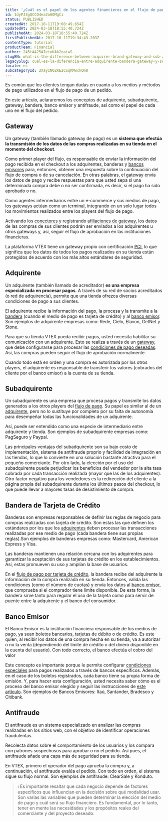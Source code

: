 ```yaml
---
title: '¿Cuál es el papel de los agentes financieros en el flujo de pago de un pedido en Brasil?'
id: 1dyPJ3gQCCO4ea2o6OMgCi
status: PUBLISHED
createdAt: 2017-10-11T19:08:49.654Z
updatedAt: 2024-03-18T18:55:40.724Z
publishedAt: 2024-03-18T18:55:40.724Z
firstPublishedAt: 2017-10-11T19:34:43.203Z
contentType: tutorial
productTeam: Financial
author: 245tA425AIeioKAk2eaiwS
slugEN: what-is-the-difference-between-acquirer-brand-gateway-and-sub-acquirer-in-brazil
legacySlug: cual-es-la-diferencia-entre-adquirente-bandera-gateway-y-sub-adquirente-en-brasil
locale: es
subcategoryId: 2Xay1NOZKE2CSqKMwckOm8
---
```


Es común que los clientes tengan dudas en cuanto a los medios y métodos de pago utilizados en el flujo de pago de un pedido.

En este artículo, aclararemos los conceptos de adquirente, subadquirente, gateway, bandera, banco emisor y antifraude, así como el papel de cada uno en el flujo del pedido.

## Gateway

Un gateway (también llamado gateway de pago) es un __sistema que efectúa la transmisión de los datos de las compras realizadas en su tienda en el momento del checkout__.

Como primer player del flujo, es responsable de enviar la información del pago recibida en el checkout a los adquirentes, banderas y [bancos emisores](https://help.vtex.com/es/tutorial/que-es-banco-emissor--7aVIVGwgtU4SWuqowSQksg) para, entonces, obtener una respuesta sobre la continuación del flujo de compra o de su cancelación. En otras palabras, el gateway envía los datos de pago y recibe respuestas para que usted sepa si una determinada compra debe o no ser confirmada, es decir, si el pago ha sido aprobado o no. 

Como agentes intermediarios entre un  e-commerce y sus medios de pago, los gateways actúan como un terminal, integrando en un solo lugar todos los movimientos realizados entre los players del flujo de pago.

Activando los [conectores](https://help.vtex.com/es/tutorial/que-es-el-conector--3lze0Cu0bmyC6u2o2iaeEA "¿Qué es el conector?") y registrando [afiliaciones de  gateway](https://help.vtex.com/es/tutorial/afiliaciones-de-gateway--tutorials_444 " Registrar afiliaciones de gateway"), los datos de las compras de sus clientes podrán ser enviados a los adquirentes u otros gateways y, así, seguir el flujo de aprobación en las instituciones financieras.

La plataforma VTEX tiene un gateway propio con certificación [PCI](https://help.vtex.com/es/tutorial/que-es-el-pci-ssc--4jo3Vkox3amSO2w4qIWa0E "Qué es el PCI SSC"), lo que significa que los datos de todos los pagos realizados en su tienda están protegidos de acuerdo con los más altos estándares de seguridad.

## Adquirente

Un adquirente (también llamado de acreditador) __es una empresa especializada en procesar pagos__. A través de su red de socios acreditados (o red de adquirencia), permite que una tienda ofrezca diversas condiciones de pago a sus clientes.

El adquirente recibe la información del pago, la procesa y la transmite a la [bandera](https://help.vtex.com/es/tutorial/que-es-una-bandera-de-tarjeta-de-credito?locale=es "¿Qué es una bandera de tarjeta de crédito?") (cuando el medio de pago es tarjeta de crédito) y al [banco emisor](https://help.vtex.com/es/tutorial/que-es-el-banco-emisor?locale=es "¿Qué es el Banco Emisor?"). Son ejemplos de adquirente empresas como: Rede, Cielo, Elavon, GetNet y Stone. 

Para que su tienda VTEX pueda recibir pagos, usted necesita habilitar su comunicación con un adquirente. Esto se realiza a través de un [gateway](https://help.vtex.com/es/tutorial/que-es-un-gateway-de-pagos?locale=es "¿Qué es un gateway de pagos?"), que debe configurarse para procesar las [condiciones de pago deseadas](https://help.vtex.com/es/tutorial/condiciones-de-pago?locale=es "Configurar condiciones de pago"). Así, las compras pueden seguir el flujo de aprobación normalmente.

Cuando todo está en orden y una compra es autorizada por los otros players, el adquirente es responsable de transferir los valores (cobrados del cliente por el banco emisor) a la cuenta de su tienda.

## Subadquirente

Un subadquirente es una empresa que procesa pagos y transmite los datos generados a los otros players del [flujo de pago](https://help.vtex.com/es/tutorial/tarjeta-de-credito-flujo-basico-de-un-pago "Tarjeta de crédito - Flujo básico de un pago"). Su papel es similar al de un [adquirente](https://help.vtex.com/es/tutorial/que-es-un-adquirente?locale=es "¿Qué es un adquirente?"), pero no lo sustituye por completo por su falta de autonomía para desempeñar todas las funcionalidades de un adquirente.

Así, puede ser entendido como una especie de intermediario entre adquirente y tienda. Son ejemplos de subadquirente empresas como: PagSeguro y Paypal.

Las principales ventajas del subadquirente son su bajo costo de implementación, sistema de antifraude proprio y facilidad de integración en las tiendas, lo que lo convierte en una solución bastante atractiva para el pequeño comerciante.  Por otro lado, la elección por el uso del subadquirente puede perjudicar los beneficios del vendedor por la alta tasa cobrada por cada transacción realizada (mayor que las de los adquirentes). Otro factor negativo para los vendedores es la redirección del cliente a la página propia del subadquirente durante los últimos pasos del checkout, lo que puede llevar a mayores tasas de desistimiento de compra.

## Bandera de Tarjeta de Crédito

Banderas son empresas responsables de definir las reglas de negocio para compras realizadas con tarjeta de crédito. Son estas las que definen los estándares por los que los [adquirentes](https://help.vtex.com/es/tutorial/que-es-un-adquirente?locale=es "¿Qué es un adquirente?") deben procesar las transacciones realizadas por ese medio de pago (cada bandera tiene sus propias reglas).Son ejemplos de banderas empresas como: Mastercard, American Express y Visa. 

Las banderas mantienen una relación cercana con los adquirentes para garantizar la aceptación de sus tarjetas de crédito en los establecimientos. Así, estas promueven su uso y amplían la base de usuarios.

En el [flujo de pago por tarjeta de crédito](https://help.vtex.com/es/tutorial/tarjeta-de-credito-flujo-basico-de-un-pago "Tarjeta de crédito - Flujo básico de un pago"), la bandera recibe del adquirente la información de la compra realizada en su tienda. Entonces, valida las condiciones (como el número de cuotas) y envía los datos al [banco emisor](https://help.vtex.com/es/tutorial/que-es-el-banco-emisor?locale=es "¿Qué es el Banco Emisor?"), que comprueba si el comprador tiene límite disponible. De esta forma, la bandera sirve tanto para regular el uso de la tarjeta como para servir de puente entre la adquirente y el banco del consumidor. 

## Banco Emisor

El Banco Emisor es la institución financiera responsable de los medios de pago, ya sean boletos bancarios, tarjetas de débito o de crédito. Es este quien, al recibir los datos de una compra hecha en su tienda, va a autorizar o no la venta (dependiendo del límite de crédito o del dinero disponible en la cuenta del usuario). Con todo correcto, el banco efectúa el cobro del valor

Este concepto es importante porque le permite configurar [condiciones especiales](https://help.vtex.com/es/tutorial/condiciones-especiales?locale=es "Configurar condiciones especiales de pago") para pagos realizados a través de bancos específicos. Además, en el caso de los boletos registrados, cada banco tiene su propia forma de emisión. Y, para hacer esta configuración, usted necesita saber cómo es el proceso del banco emisor elegido y seguir las instrucciones de [este artículo](https://help.vtex.com/es/tutorial/como-configurar-boleto-registrado?locale=es "Configurar boleto registrado"). Son ejemplos de Bancos Emisores: Itaú, Santander, Bradesco y Citibank.

## Antifraude

El antifraude es un sistema especializado en analizar las compras realizadas en los sitios web, con el objetivo de identificar operaciones fraudulentas.

Recolecta datos sobre el comportamiento de los usuarios y los compara con patrones sospechosos para aprobar o no el pedido. Así pues, el antifraude añade una capa más de seguridad para su tienda.

En VTEX, primero el operador del pago aprueba la compra y, a continuación, el antifraude evalúa el pedido. Con todo en orden, el sistema sigue su flujo normal. Son ejemplos de antifraude: ClearSale y Konduto. 

> ℹ️ Es importante resaltar que cada negocio depende de factores específicos que influencian en la decisión sobre qué modalidad usar. Son varias las variables que pueden determinar la elección del medio de pago y cuál será su flujo financiero. Es fundamental, por lo tanto, tener en mente las necesidades y los propósitos reales del comerciante y del proyecto deseado.

